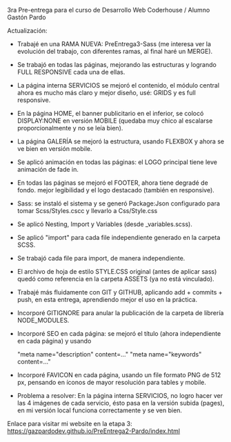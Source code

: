 3ra Pre-entrega para el curso de Desarrollo Web Coderhouse / Alumno Gastón Pardo

Actualización:

- Trabajé en una RAMA NUEVA: PreEntrega3-Sass (me interesa ver la evolución del trabajo, con diferentes ramas, al final haré un MERGE).
- Se trabajó en todas las páginas, mejorando las estructuras y logrando FULL RESPONSIVE cada una de ellas.
- La página interna SERVICIOS se mejoró el contenido, el módulo central ahora es mucho más claro y mejor diseño, usé: GRIDS y es full responsive.
- En la página HOME, el banner publicitario en el inferior, se colocó DISPLAY:NONE en versión MOBILE (quedaba muy chico al escalarse proporcionalmente y no se leía bien).
- La página GALERÍA se mejoró la estructura, usando FLEXBOX y ahora se ve bien en versión mobile.
- Se aplicó animación en todas las páginas: el LOGO principal tiene leve animación de fade in.
- En todas las páginas se mejoró el FOOTER, ahora tiene degradé de fondo. mejor legibilidad y el logo destacado (también en responsive).

- Sass: se instaló el sistema y se generó Package:Json configurado para tomar Scss/Styles.cscc y llevarlo a Css/Style.css
- Se aplicó Nesting, Import y Variables (desde _variables.scss).
- Se aplicó "import" para cada file independiente generado en la carpeta SCSS.
- Se trabajó cada file para import, de manera independiente.
- El archivo de hoja de estilo STYLE.CSS original (antes de aplicar sass) quedó como referencia en la carpeta ASSETS (ya no está vinculado).
- Trabajé más fluidamente con GIT y GITHUB, aplicando add + commits + push, en esta entrega, aprendiendo mejor el uso en la práctica.
- Incorporé GITIGNORE para anular la publicación de la carpeta de librería NODE_MODULES.

- Incorporé SEO en cada página: se mejoró el título (ahora independiente en cada página) y usando 

  "meta name="description" content=..."
  "meta name="keywords" content=..."

- Incorporé FAVICON en cada página, usando un file formato PNG de 512 px, pensando en íconos de mayor resolución para tables y mobile.

* Problema a resolver: En la página interna SERVICIOS, no logro hacer ver las 4 imágenes de cada servicio, ésto pasa en la versión subida (pages), en mi versión local funciona correctamente y se ven bien.

Enlace para visitar mi website en la etapa 3: https://gazpardodev.github.io/PreEntrega2-Pardo/index.html

